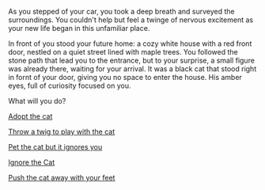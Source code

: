 As you stepped of your car, you took a deep breath and surveyed the surroundings. You couldn't help but feel a twinge of nervous excitement as your new life began in this unfamiliar place. 

In front of you stood your future home: a cozy white house with a red front door, nestled on a quiet street lined with maple trees. You followed the stone path that lead you to the entrance, but to your surprise, a small figure was already there, waiting for your arrival. It was a black cat that stood right in fornt of your door, giving you no space to enter the house. His amber eyes, full of curiosity focused on you.

What will you do?

[Adopt the cat](option-a.md)

[Throw a twig to play with the cat](option-b.md)

[ Pet the cat but it ignores you ](option-c.md)

[Ignore the Cat](option-d.md) 

[Push the cat away with your feet](option-f.md)